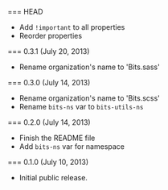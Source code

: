 === HEAD

* Add `!important` to all properties
* Reorder properties

=== 0.3.1 (July 20, 2013)

* Rename organization's name to 'Bits.sass'

=== 0.3.0 (July 14, 2013)

* Rename organization's name to 'Bits.scss'
* Rename `bits-ns` var to `bits-utils-ns`

=== 0.2.0 (July 14, 2013)

* Finish the README file
* Add `bits-ns` var for namespace

=== 0.1.0 (July 10, 2013)

* Initial public release.